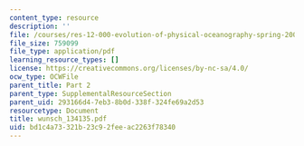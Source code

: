```yaml
---
content_type: resource
description: ''
file: /courses/res-12-000-evolution-of-physical-oceanography-spring-2007/bd1c4a73321b23c92feeac2263f78340_wunsch_134135.pdf
file_size: 759099
file_type: application/pdf
learning_resource_types: []
license: https://creativecommons.org/licenses/by-nc-sa/4.0/
ocw_type: OCWFile
parent_title: Part 2
parent_type: SupplementalResourceSection
parent_uid: 293166d4-7eb3-8b0d-338f-324fe69a2d53
resourcetype: Document
title: wunsch_134135.pdf
uid: bd1c4a73-321b-23c9-2fee-ac2263f78340
---
```

